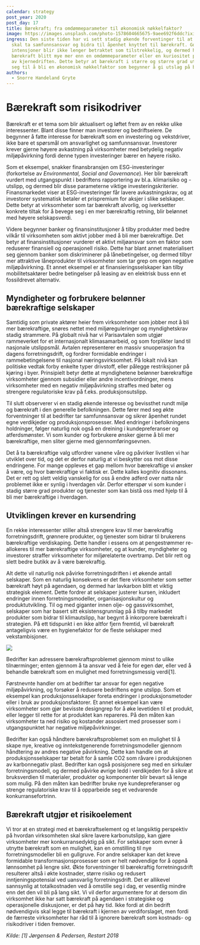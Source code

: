 ```yaml
---
calendar: strategy
post_year: 2020
post_day: 17
title: Bærekraft; fra omdømmeparameter til økonomisk nøkkelfaktor?
image: https://images.unsplash.com/photo-1578604665675-9aee692f6ddc?ixid=MXwxMjA3fDB8MHxwaG90by1wYWdlfHx8fGVufDB8fHw%3D&ixlib=rb-1.2.1&auto=format&fit=crop&w=2303&q=80
ingress: Den siste tiden har vi sett stadig økende forventinger til at bedrifter
  skal ta samfunnsansvar og bidra til åpenhet knyttet til bærekraft. Gode
  intensjoner blir ikke lenger betraktet som tilstrekkelig, og dermed har
  bærekraft blitt mye mer enn en omdømmeparameter eller en kuriositet på utsiden
  av kjernedriften. Dette betyr at bærekraft i større og større grad utvikler
  seg til å bli en økonomisk nøkkelfaktor som begynner å gi utslag på bunnlinja.
authors:
  - Snorre Handeland Gryte
---
```

# Bærekraft som risikodriver

Bærekraft er et tema som blir aktualisert og løftet frem av en rekke ulike interessenter. Blant disse finner man investorer og bedriftseiere. De begynner å fatte interesse for bærekraft som en investering og vekstdriver, ikke bare et spørsmål om ansvarlighet og samfunnsansvar. Investorer krever gjerne høyere avkastning på virksomheter med betydelig negativ miljøpåvirkning fordi denne typen investeringer bærer en høyere risiko. 

Som et eksempel, snakker finansbransjen om ESG-investeringer (forkortelse av *Environmental, Social and Governance*). Her blir bærekraft vurdert med utgangspunkt i bedriftens rapportering av bl.a. klimarisiko og -utslipp, og dermed blir disse parameterne viktige investeringskriterier. Finansmarkedet viser at ESG-investeringer får lavere avkastningskrav, og at investorer systematisk betaler et prispremium for aksjer i slike selskaper. Dette betyr at virksomheter som tar bærekraft alvorlig, og iverksetter konkrete tiltak for å bevege seg i en mer bærekraftig retning, blir belønnet med høyere selskapsverdi. 

Videre begynner banker og finansinstitusjoner å tilby produkter med bedre vilkår til virksomheten som aktivt jobber med å bli mer bærekraftige. Det betyr at finansinstitusjoner vurderer et aktivt miljøansvar som en faktor som reduserer finansiell og operasjonell risiko. Dette har blant annet materialisert seg gjennom banker som diskriminerer på lånebetingelser, og dermed tilbyr mer attraktive låneprodukter til virksomheter som tar grep om egen negative miljøpåvirkning. Et annet eksempel er at finansieringsselskaper kan tilby mobilitetsaktører bedre betingelser på leasing av en elektrisk buss enn et fossildrevet alternativ. 

## Myndigheter og forbrukere belønner bærekraftige selskaper

Samtidig som private aktører heier frem virksomheter som jobber mot å bli mer bærekraftige, snøres nettet med miljøreguleringer og myndighetskrav stadig strammere. På globalt nivå har vi Parisavtalen som utgjør rammeverket for et internasjonalt klimasamarbeid, og som forplikter land til nasjonale utslippsmål. Avtalen representerer en massiv snuoperasjon fra dagens forretningsdrift, og fordrer formidable endringer i rammebetingelsene til nasjonal næringsvirksomhet. På lokalt nivå kan politiske vedtak forby enkelte typer drivstoff, eller pålegge restriksjoner på kjøring i byer. Prinsipielt betyr dette at myndighetene belønner bærekraftige virksomheter gjennom subsidier eller andre incentivordninger, mens virksomheter med en negativ miljøpåvirkning straffes med bøter og strengere regulatoriske krav på f.eks. produksjonsutslipp.

Til slutt observerer vi en stadig økende interesse og bevissthet rundt miljø og bærekraft i den generelle befolkningen. Dette fører med seg økte forventninger til at bedrifter tar samfunnsansvar og sikrer åpenhet rundet egne verdikjeder og produksjonsprosesser. Med endringer i befolkningens holdninger, følger naturlig nok også en dreining i kundepreferanser og atferdsmønster. Vi som kunder og forbrukere ønsker gjerne å bli mer bærekraftige, men sliter gjerne med gjennomføringsevnen. 

Det å ta bærekraftige valg utfordrer vanene våre og påvirker livstilen vi har utviklet over tid, og det er derfor naturlig at vi beskytter oss mot disse endringene. For mange oppleves et gap mellom hvor bærekraftige vi ønsker å være, og hvor bærekraftige vi faktisk er. Dette kalles kognitiv dissonans. Det er rett og slett veldig vanskelig for oss å endre adferd over natta når problemet ikke er synlig i hverdagen vår. Derfor etterspør vi som kunder i stadig større grad produkter og tjenester som kan bistå oss med hjelp til å bli mer bærekraftige i hverdagen. 

## Utviklingen krever en kursendring

En rekke interessenter stiller altså strengere krav til mer bærekraftig forretningsdrift, grønnere produkter, og tjenester som bidrar til brukerens bærekraftige verdiskaping. Dette handler i essens om at pengestrømmer re-allokeres til mer bærekraftige virksomheter, og at kunder, myndigheter og investorer straffer virksomheter for miljørelaterte overtramp. Det blir rett og slett bedre butikk av å være bærekraftig. 

Alt dette vil naturlig nok påvirke forretningsdriften i et økende antall selskaper. Som en naturlig konsekvens er det flere virksomheter som setter bærekraft høyt på agendaen, og dermed har lavkarbon blitt et viktig strategisk element. Dette fordrer at selskaper justerer kursen, inkludert endringer innen forretningsmodeller, organisasjonskultur og produktutvikling. Til og med giganter innen olje- og gassvirksomhet, selskaper som har basert sitt eksistensgrunnlag på å tilby markedet produkter som bidrar til klimautslipp, har begynt å inkorporere bærekraft i strategien. På ett tidspunkt i en ikke altfor fjern fremtid, vil bærekraft antageligvis være en hygienefaktor for de fleste selskaper med vekstambisjoner. 

![](/assets/flavio-gasperini-uibncasdsew-unsplash.jpg)

Bedrifter kan adressere bærekraftsproblemet gjennom minst to ulike tilnærminger; enten gjennom å ta ansvar ved å feie for egen dør, eller ved å behandle bærekraft som en mulighet med forretningsmessig verdi\[1]. 

Førstnevnte handler om at bedrifter tar ansvar for egen negative miljøpåvirkning, og forsøker å redusere bedriftens egne utslipp. Som et eksempel kan produksjonsselskaper foreta endringer i produksjonsmetoder eller i bruk av produksjonsfaktorer. Et annet eksempel kan være virksomheter som gjør bevisste designgrep for å øke levetiden til et produkt, eller legger til rette for at produktet kan repareres. På den måten kan virksomheter ta ned risiko og kostander assosiert med prosesser som i utgangspunktet har negative miljøpåvirkninger. 

Bedrifter kan også håndtere bærekraftsproblemet som en mulighet til å skape nye, kreative og inntekstgenerende forretningsmodeller gjennom håndtering av andres negative påvirkning. Dette kan handle om at produksjonsselskaper tar betalt for å samle CO2 som råvare i produksjonen av karbonnegativ plast. Bedrifter kan også posisjonere seg med en sirkulær forretningsmodell, og dermed påvirke øvrige ledd i verdikjeden for å sikre at bruksverdien til materialer, produkter og komponenter blir bevart så lenge som mulig. På den måten kan bedrifter bruke nye kundepreferanser og strenge regulatoriske krav til å opparbeide seg et vedvarende konkurransefortrinn.

## Bærekraft utgjør et risikoelement

Vi tror at en strategi med et bærekraftselement og et langsiktig perspektiv på hvordan virksomheten skal sikre lavere karbonutslipp, kan gjøre virksomheter mer konkurransedyktig på sikt. For selskaper som evner å utnytte bærekraft som en mulighet, kan en omstilling til nye forretningsmodeller bli en gullgruve. For andre selskaper kan det kreve formidable transformasjonsprosesser som er helt nødvendige for å oppnå lønnsomhet på lengre sikt. Økte forventninger til bærekraftig forretningsdrift resulterer altså i økte kostnader, større risiko og redusert inntjeningspotensial ved uansvarlig forretningsdrift. Det er allikevel sannsynlig at totalkostnaden ved å omstille seg i dag, er vesentlig mindre enn det den vil bli på lang sikt. Vi vil derfor argumentere for at dersom din virksomhet ikke har satt bærekraft på agendaen i strategiske og operasjonelle diskusjoner, er det på høy tid. Ikke fordi at din bedrift nødvendigvis skal legge til bærekraft i kjernen av verdiforslaget, men fordi de færreste virksomheter har råd til å ignorere bærekraft som kostnads- og risikodriver i tiden fremover. 

*Kilde: \[1] Jørgensen & Pedersen, Restart 2018*